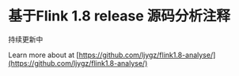 # 基于Flink 1.8 release 源码分析注释

持续更新中

Learn more about at [https://github.com/ljygz/flink1.8-analyse/](https://github.com/ljygz/flink1.8-analyse/)



